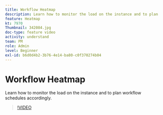 ```yaml
---
title: Workflow Heatmap
description: Learn how to monitor the load on the instance and to plan workflow schedules accordingly.
feature: Heatmap
kt: 7970
Thumbnail: 342084.jpg
doc-type: feature video
activity: understand
team: PM
role: Admin
level: Beginner
exl-id: b6d0d4b2-3b76-4e14-ba80-c0f370274b04
---
```

# Workflow Heatmap

Learn how to monitor the load on the instance and to plan workflow schedules accordingly.

>[!VIDEO](https://video.tv.adobe.com/v/342084?quality=12)
